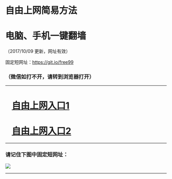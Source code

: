 ﻿# 自由上网简易方法

# 电脑、手机一键翻墙

（2017/10/09 更新，网址有效）

固定短网址：https://git.io/free99

### （微信如打不开，请转到浏览器打开）


***





# &nbsp;&nbsp; <a href="http://ft2859120304.fwq-tz-1001.info/fwqtz01.html?t=100900119148 " target="_blank">自由上网入口1</a>
# &nbsp;&nbsp; <a href="http://ft1635521829.fwq-tz-1002.info/fwqtz02.html?t=100900123233 " target="_blank">自由上网入口2</a>
***

### 请记住下图中固定短网址：

<img src="https://s3-us-west-2.amazonaws.com/fwq-1001/yjfq-20170905okok.png" /> 


***

